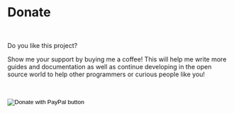# Donate

&nbsp;

Do you like this project?

Show me your support by buying me a coffee! This will help me write more guides and documentation as well as continue developing in the open source world to help other programmers or curious people like you!

&nbsp;

<form action="https://www.paypal.com/donate" method="post" target="_top">
    <input type="hidden" name="hosted_button_id" value="U2EEK7SZ75JMJ" />
    <input type="image" src="https://www.paypalobjects.com/en_US/IT/i/btn/btn_donateCC_LG.gif" border="0" name="submit" title="PayPal - The safer, easier way to pay online!" alt="Donate with PayPal button" />
    <img alt="" border="0" src="https://www.paypal.com/en_IT/i/scr/pixel.gif" width="1" height="1" />
</form>